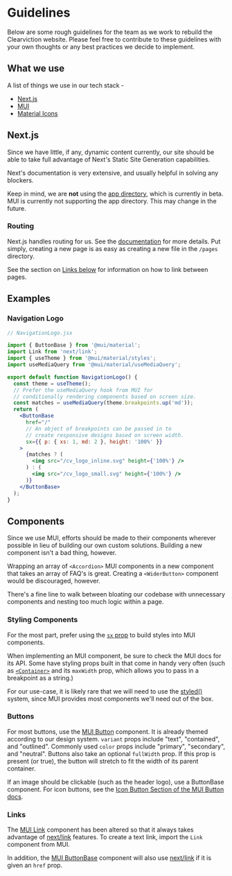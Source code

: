 # Guidelines

Below are some rough guidelines for the team as we work to rebuild the Clearviction website. Please feel free to contribute to these guidelines with your own thoughts or any best practices we decide to implement.

## What we use

A list of things we use in our tech stack -

- [Next.js](https://nextjs.org/)
- [MUI](https://mui.com/)
- [Material Icons](https://mui.com/material-ui/material-icons/)

## Next.js

Since we have little, if any, dynamic content currently, our site should be able to take full advantage of Next's Static Site Generation capabilities.

Next's documentation is very extensive, and usually helpful in solving any blockers.

Keep in mind, we are **not** using the [app directory](https://beta.nextjs.org/docs/app-directory-roadmap), which is currently in beta. MUI is currently not supporting the app directory. This may change in the future.

### Routing

Next.js handles routing for us. See the [documentation](https://nextjs.org/docs/routing/introduction) for more details. Put simply, creating a new page is as easy as creating a new file in the `/pages` directory.

See the section on [Links below](#links) for information on how to link between pages.

## Examples

### Navigation Logo

```jsx
// NavigationLogo.jsx

import { ButtonBase } from '@mui/material';
import Link from 'next/link';
import { useTheme } from '@mui/material/styles';
import useMediaQuery from '@mui/material/useMediaQuery';

export default function NavigationLogo() {
  const theme = useTheme();
  // Prefer the useMediaQuery hook from MUI for
  // conditionally rendering components based on screen size.
  const matches = useMediaQuery(theme.breakpoints.up('md'));
  return (
    <ButtonBase
      href="/"
      // An object of breakpoints can be passed in to
      // create responsive designs based on screen width.
      sx={{ p: { xs: 1, md: 2 }, height: '100%' }}
    >
      {matches ? (
        <img src="/cv_logo_inline.svg" height={'100%'} />
      ) : (
        <img src="/cv_logo_small.svg" height={'100%'} />
      )}
    </ButtonBase>
  );
}
```

## Components

Since we use MUI, efforts should be made to their components wherever possible in lieu of building our own custom solutions. Building a new component isn't a bad thing, however.

Wrapping an array of `<Accordion>` MUI components in a new component that takes an array of FAQ's is great. Creating a `<WiderButton>` component would be discouraged, however.

There's a fine line to walk between bloating our codebase with unnecessary components and nesting too much logic within a page.

### Styling Components

For the most part, prefer using the [`sx` prop](https://mui.com/system/getting-started/the-sx-prop/) to build styles into MUI components.

When implementing an MUI component, be sure to check the MUI docs for its API. Some have styling props built in that come in handy very often (such as [`<Container>`](https://mui.com/material-ui/api/container/) and its `maxWidth` prop, which allows you to pass in a breakpoint as a string.)

For our use-case, it is likely rare that we will need to use the [styled()](https://mui.com/system/styled/) system, since MUI provides most components we'll need out of the box.

### Buttons

For most buttons, use the [MUI Button](https://mui.com/material-ui/react-button/) component. It is already themed according to our design system. `variant` props include "text", "contained", and "outlined". Commonly used `color` props include "primary", "secondary", and "neutral". Buttons also take an optional `fullWidth` prop. If this prop is present (or true), the button will stretch to fit the width of its parent container.

If an image should be clickable (such as the header logo), use a ButtonBase component. For icon buttons, see the [Icon Button Section of the MUI Button docs](https://mui.com/material-ui/react-button/#icon-button).

### Links

The [MUI Link](https://mui.com/material-ui/react-link/) component has been altered so that it always takes advantage of [next/link](https://nextjs.org/docs/api-reference/next/link) features. To create a text link, import the `Link` component from MUI.

In addition, the [MUI ButtonBase](https://mui.com/material-ui/api/button-base/) component will also use [next/link](https://nextjs.org/docs/api-reference/next/link) if it is given an `href` prop.
